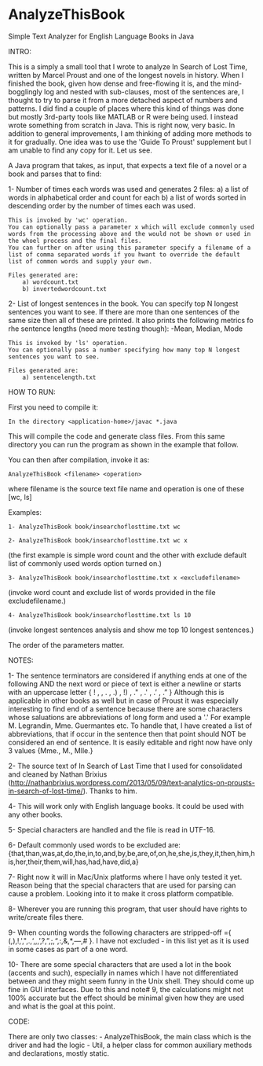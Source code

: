 AnalyzeThisBook
===============

Simple Text Analyzer for English Language Books in Java

INTRO:

This is a simply a small tool that I wrote to analyze In Search of Lost Time, written by Marcel Proust and one of the longest novels in history. When I finished the book, given how dense and free-flowing it is, and the mind-bogglingly log and nested with sub-clauses, most of the sentences are, I thought to try to parse it from a more detached aspect of numbers and patterns. I did find a couple of places where this kind of things was done but mostly 3rd-party tools like MATLAB or R were being used. I instead wrote something from scratch in Java. This is right now, very basic. In addition to general improvements, I am thinking of adding more methods to it for gradually. One idea was to use the 'Guide To Proust' supplement but I am unable to find any copy for it. Let us see.


A Java program that takes, as input, that expects a text file of a novel or a book and parses that to find:

1- Number of times each words was used and generates 2 files:
		a) a list of words in alphabetical order and count for each
		b) a list of words sorted in descending order by the number of times each was used.
	
	This is invoked by 'wc' operation.
	You can optionally pass a parameter x which will exclude commonly used words from the processing above and the would not be shown or used in the whoel process and the final files.
	You can further on after using this parameter specify a filename of a list of comma separated words if you hwant to override the default list of common words and supply your own.
	
	Files generated are:
		a) wordcount.txt
		b) invertedwordcount.txt
	
2- List of longest sentences in the book. You can specify top N longest sentences you want to see. If there are more than one sentences of the same size then all of these are printed. It also prints the following metrics fo rhe sentence lengths (need more testing though):
		-Mean, Median, Mode
	
	This is invoked by 'ls' operation.
	You can optionally pass a number specifying how many top N longest sentences you want to see.
	
	Files generated are:
		a) sentencelength.txt

HOW TO RUN:

First you need to compile it:

    In the directory <application-home>/javac *.java

This will compile the code and generate class files. From this same directory you can run the program as shown in the example that follow. 

You can then after compilation, invoke it as:

    AnalyzeThisBook <filename> <operation>

where filename is the source text file name and operation is one of these [wc, ls]

Examples:

    1- AnalyzeThisBook book/insearchoflosttime.txt wc

    2- AnalyzeThisBook book/insearchoflosttime.txt wc x
   (the first example is simple word count and the other with exclude default list of commonly used words option turned on.)	

    3- AnalyzeThisBook book/insearchoflosttime.txt x <excludefilename>
   (invoke word count and exclude list of words provided in the file excludefilename.)

    4- AnalyzeThisBook book/insearchoflosttime.txt ls 10
   (invoke longest sentences analysis and show me top 10 longest sentences.)

The order of the parameters matter.

NOTES:

1- The sentence terminators are considered if anything ends at one of the following AND the next word or piece of text is either a newline or starts with an uppercase letter 
	{	! ,
	, . 
	,	.)
	,	!)
	,	."
	,	.'
	,	.’
	,	.”   }
	Although this is applicable in other books as well but in case of Proust it was especially interesting to find end of a sentence because there are some characters whose saluations are abbreviations of long form and used a '.' For example M. Legrandin, Mme. Guermantes etc. To handle that, I have created a list of abbreviations, that if occur in the sentence then that point should NOT be considered an end of sentence. It is easily editable and right now have only 3 values {Mme., M., Mlle.}
	
2- The source text of In Search of Last Time that I used for consolidated and cleaned by Nathan Brixius (http://nathanbrixius.wordpress.com/2013/05/09/text-analytics-on-prousts-in-search-of-lost-time/). Thanks to him.

4- This will work only with English language books. It could be used with any other books.

5- Special characters are handled and the file is read in UTF-16.

6- Default commonly used words to be excluded are: {that,than,was,at,do,the,in,to,and,by,be,are,of,on,he,she,is,they,it,then,him,his,her,their,them,will,has,had,have,did,a}

7- Right now it will in Mac/Unix platforms where I have only tested it yet. Reason being that the special characters that are used for parsing can cause a problem. Looking into it to make it cross platform compatible.

8- Wherever you are running this program, that user should have rights to write/create files there.

9- When counting words the following characters are stripped-off ={ (,),!,',",.,‘,,,’,?,”,;,“,:,&,*,—,# }. I have not excluded - in this list yet as it is used in some cases as part of a one word.

10- There are some special characters that are used a lot in the book (accents and such), especially in names which I have not differentiated between and they might seem funny in the Unix shell. They should come up fine in GUI interfaces.
Due to this and note# 9, the calculations might not 100% accurate but the effect should be minimal given how they are used and what is the goal at this point.

CODE:

There are only two classes:
	- AnalyzeThisBook, the main class which is the driver and had the logic
	- Util, a helper class for common auxiliary methods and declarations, mostly static.
